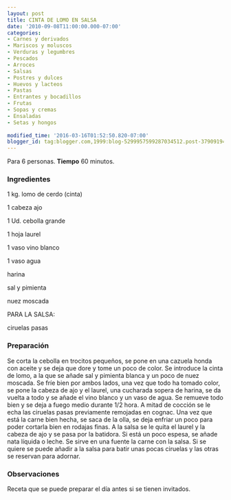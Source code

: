 ```yaml
---
layout: post
title: CINTA DE LOMO EN SALSA
date: '2010-09-08T11:00:00.000-07:00'
categories:
- Carnes y derivados
- Mariscos y moluscos
- Verduras y legumbres
- Pescados
- Arroces
- Salsas
- Postres y dulces
- Huevos y lacteos
- Pastas
- Entrantes y bocadillos
- Frutas
- Sopas y cremas
- Ensaladas
- Setas y hongos
 
modified_time: '2016-03-16T01:52:50.820-07:00'
blogger_id: tag:blogger.com,1999:blog-5299957599287034512.post-3790919405695267236
---
```


Para 6 personas.
<b>Tiempo</b> 60 minutos.

<h3>Ingredientes</h3>

1 kg. lomo de cerdo (cinta)

1 cabeza ajo

1 Ud. cebolla grande

1 hoja laurel

1 vaso vino blanco

1 vaso agua

harina

sal y pimienta

nuez moscada

PARA LA SALSA:

ciruelas pasas

<h3>Preparación</h3>

Se corta la cebolla en trocitos pequeños, se pone en una cazuela honda con aceite y se deja que dore y tome un poco de color. Se introduce la cinta de lomo, a la que se añade sal y pimienta blanca y un poco de nuez moscada. Se fríe bien por ambos lados, una vez que todo ha tomado color, se pone la cabeza de ajo y el laurel, una cucharada sopera de harina, se da vuelta a todo y se añade el vino blanco y un vaso de agua. Se remueve todo bien y se deja a fuego medio durante 1/2 hora. A mitad de cocción se le echa las ciruelas pasas previamente remojadas en cognac. Una vez que está la carne bien hecha, se saca de la olla, se deja enfriar un poco para poder cortarla bien en rodajas finas. A la salsa se le quita el laurel y la cabeza de ajo y se pasa por la batidora. Si está un poco espesa, se añade nata líquida o leche. Se sirve en una fuente la carne con la salsa. Si se quiere se puede añadir a la salsa para batir unas pocas ciruelas y las otras se reservan para adornar.

<h3>Observaciones</h3>

Receta que se puede preparar el día antes si se tienen invitados.

